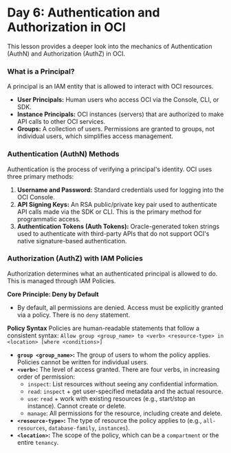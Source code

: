 # Day 6: Authentication and Authorization in OCI

This lesson provides a deeper look into the mechanics of Authentication (AuthN) and Authorization (AuthZ) in OCI.

### What is a Principal?
A principal is an IAM entity that is allowed to interact with OCI resources.
- **User Principals:** Human users who access OCI via the Console, CLI, or SDK.
- **Instance Principals:** OCI instances (servers) that are authorized to make API calls to other OCI services.
- **Groups:** A collection of users. Permissions are granted to groups, not individual users, which simplifies access management.

### Authentication (AuthN) Methods
Authentication is the process of verifying a principal's identity. OCI uses three primary methods:
1.  **Username and Password:** Standard credentials used for logging into the OCI Console.
2.  **API Signing Keys:** An RSA public/private key pair used to authenticate API calls made via the SDK or CLI. This is the primary method for programmatic access.
3.  **Authentication Tokens (Auth Tokens):** Oracle-generated token strings used to authenticate with third-party APIs that do not support OCI's native signature-based authentication.

### Authorization (AuthZ) with IAM Policies
Authorization determines what an authenticated principal is allowed to do. This is managed through IAM Policies.

**Core Principle: Deny by Default**
- By default, all permissions are denied. Access must be explicitly granted via a policy. There is no `deny` statement.

**Policy Syntax**
Policies are human-readable statements that follow a consistent syntax:
`Allow group <group_name> to <verb> <resource-type> in <location> [where <conditions>]`

- **`group <group_name>`:** The group of users to whom the policy applies. Policies cannot be written for individual users.
- **`<verb>`:** The level of access granted. There are four verbs, in increasing order of permission:
    - `inspect`: List resources without seeing any confidential information.
    - `read`: `inspect` + get user-specified metadata and the actual resource.
    - `use`: `read` + work with existing resources (e.g., start/stop an instance). Cannot create or delete.
    - `manage`: All permissions for the resource, including create and delete.
- **`<resource-type>`:** The type of resource the policy applies to (e.g., `all-resources`, `database-family`, `instances`).
- **`<location>`:** The scope of the policy, which can be a `compartment` or the entire `tenancy`.
